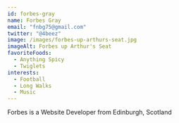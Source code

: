 ```yaml
---
id: forbes-gray
name: Forbes Gray
email: "fnbg75@gmail.com"
twitter: "@4beez"
image: /images/forbes-up-arthurs-seat.jpg
imageAlt: Forbes up Arthur's Seat
favoriteFoods:
  - Anything Spicy
  - Twiglets
interests:
  - Football
  - Long Walks
  - Music
---
```


Forbes is a Website Developer from Edinburgh, Scotland
